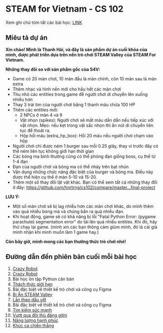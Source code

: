 # STEAM for Vietnam - CS 102 

Xem ghi chú tóm tắt các bài học: [LINK](https://github.com/STEAMforVietnam/cs102/tree/lesson-notes/notes)

## Miêu tả dự án

**Xin chào! Mình là Thanh Hải, và đây là sản phẩm dự án cuối khóa của mình, được phát triển dựa trên nền trò chơi STEAM Valley của STEAM For Vietnam.**

**Những thay đổi so với sản phẩm gốc của S4V:**

- Game có 20 màn chơi, 10 màn đầu là màn chính, còn 10 màn sau là màn extra
- Thêm nhạc và hình nền mới cho hầu hết các màn chơi
- Thu nhỏ các entities trong game để người chơi di chuyển lên xuống nhiều hơn
- Thay 3 trái tim của người chơi bằng 1 thanh máu chứa 100 HP
- Thêm các entities mới:
    + 2 NPCs ở màn 4 và 9
    + Vật nhọn (spikes): Người chơi sẽ mất máu dần dần nếu tiếp xúc với vật nhọn. Mẹo: nếu kẹt trong vật sắc nhọn thì ấn nút di chuyển liên tục để thoát ra.
    + Hộp hồi máu (extra_hp_box): Hồi 20 máu nếu người chơi chạm vào hộp
- Người chơi chỉ được ném 1 burger sau mỗi 0.25 giây, thay vì trước đây có thể ném liên tục không giới hạn thời gian
- Các bóng ma bình thường cũng có thể phóng đạn giống boss, cụ thể từ 1-4 đạn
- Đạn của người chơi và bóng ma có thể nhảy trên bạt nhún
- Vận dụng những chức năng đặc biệt của burger và bóng ma. Điều này được thể hiện cụ thể ở màn 5-10 và 15-20.
- Thêm một số thay đổi lặt vặt khác. Bạn có thể xem tất cả những thay đổi ở đây: https://github.com/hnrtrng/cs102/compare/master...final-project

**LƯU Ý:**

- Một số màn chơi sẽ bị lag nhiều hơn các màn chơi khác, do mình thêm vào quá nhiều bóng mà và chúng bắn ra quá nhiều đạn.
- Khi hoạt động, game sẽ có khả năng bị lỗi "Fatal Python Error: (pygame parachute) segmentation error" do tải lên quá nhiều entities. Khi đó, hãy thử chạy lại game.
(mình xin các bạn thông cảm giùm mình, đó là cái giá mình nhận khi mình muốn làm 1 game hay.)

**Còn bây giờ, mình mong các bạn thưởng thức trò chơi nhé!**
    
## Đường dẫn đến phiên bản cuối mỗi bài học

1. [Crazy Robot](https://github.com/STEAMforVietnam/cs102/tree/ls1/)
2. [Crazy Robot](https://github.com/STEAMforVietnam/cs102/tree/ls2-5)
3. Bài học ôn tập Python căn bản
4. [Thách thức giới hạn](https://github.com/STEAMforVietnam/cs102/tree/ls4-5)
5. Bài đặc biệt về thiết kế trò chơi và công cụ Figma
6. [Bí Ẩn STEAM Valley](https://github.com/STEAMforVietnam/cs102/tree/ls6-final)
7. [Lần theo dấu vết](https://github.com/STEAMforVietnam/cs102/tree/ls7-final)
8. Bài đặc biệt về thiết kế trò chơi và công cụ Figma
9. [Tìm kiếm sức mạnh](https://github.com/STEAMforVietnam/cs102/tree/ls9-five)
10. [Vượt qua đối thủ đáng gờm](https://github.com/STEAMforVietnam/cs102/tree/ls10-four)
11. [Năng lượng hạnh phúc](https://github.com/STEAMforVietnam/cs102/tree/ls11-final)
12. [Khúc ca chiến thắng](https://github.com/STEAMforVietnam/cs102/tree/master)
